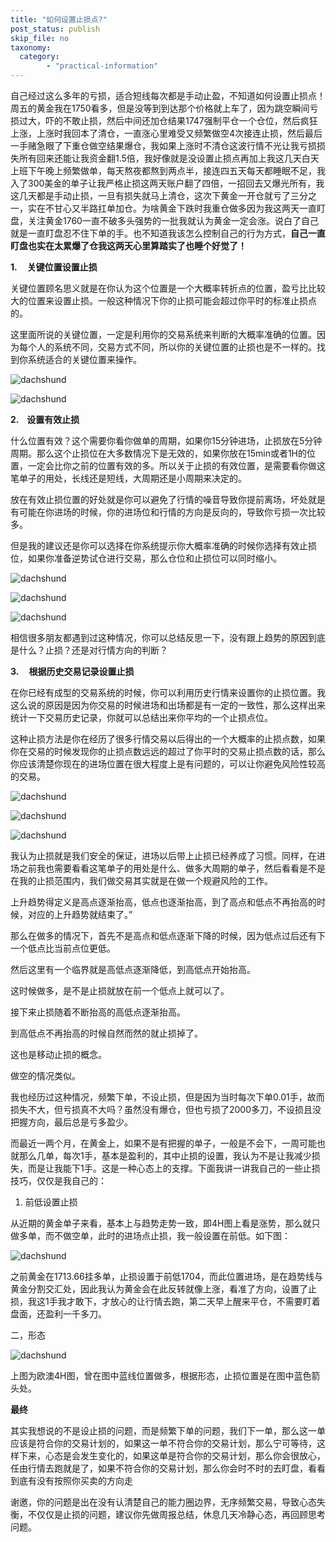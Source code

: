 ```yaml
---
title: "如何设置止损点?"
post_status: publish
skip_file: no
taxonomy:
  category:
        - "practical-information"
---
```


自己经过这么多年的亏损，适合短线每次都是手动止盈，不知道如何设置止损点！周五的黄金我在1750看多，但是没等到到达那个价格就上车了，因为跳空瞬间亏损过大，吓的不敢止损，然后中间还加仓结果1747强制平仓一个仓位，然后疯狂上涨，上涨时我回本了清仓，一直涨心里难受又频繁做空4次接连止损，然后最后一手赌急眼了下重仓做空结果爆仓，我如果上涨时不清仓这波行情不光让我亏损损失所有回来还能让我资金翻1.5倍，我好像就是没设置止损点再加上我这几天白天上班下午晚上频繁做单，每天熬夜都熬到两点半，接连四五天每天都睡眠不足，我入了300美金的单子让我严格止损这两天账户翻了四倍，一招回去又爆光所有，我这几天都是手动止损，一旦有损失就马上清仓，这次下黄金一开仓就亏了三分之一，实在不甘心又半路扛单加仓。为啥黄金下跌时我重仓做多因为我这两天一直盯盘，关注黄金1760一直不破多头强势的一批我就认为黄金一定会涨。说白了自己就是一直盯盘忍不住下单的手。也不知道我该怎么控制自己的行为方式，**自己一直盯盘也实在太累爆了仓我这两天心里算踏实了也睡个好觉了！**

**1\.     关键位置设置止损**

关键位置顾名思义就是在你认为这个位置是一个大概率转折点的位置，盈亏比比较大的位置来设置止损。一般这种情况下你的止损可能会超过你平时的标准止损点的。

这里面所说的关键位置，一定是利用你的交易系统来判断的大概率准确的位置。因为每个人的系统不同，交易方式不同，所以你的关键位置的止损也是不一样的。找到你系统适合的关键位置来操作。

![dachshund](https://cdn.fendou.la/funstoutiao/2020/12/191421279.png)

![dachshund](https://cdn.fendou.la/funstoutiao/2020/12/191438654.png)

**2\.    设置有效止损**

什么位置有效？这个需要你看你做单的周期，如果你15分钟进场，止损放在5分钟周期。那么这个止损位在大多数情况下是无效的，如果你放在15min或者1H的位置，一定会比你之前的位置有效的多。所以关于止损的有效位置，是需要看你做这笔单子的用处，长线还是短线，大周期还是小周期来决定的。

放在有效止损位置的好处就是你可以避免了行情的噪音导致你提前离场，坏处就是有可能在你进场的时候，你的进场位和行情的方向是反向的，导致你亏损一次比较多。

但是我的建议还是你可以选择在你系统提示你大概率准确的时候你选择有效止损位，如果你准备逆势试仓进行交易，那么仓位和止损位可以同时缩小。

![dachshund](https://cdn.fendou.la/funstoutiao/2020/12/191457170.png)

![dachshund](https://cdn.fendou.la/funstoutiao/2020/12/191505545.png)

![dachshund](https://cdn.fendou.la/funstoutiao/2020/12/191516748.png)

相信很多朋友都遇到过这种情况，你可以总结反思一下，没有跟上趋势的原因到底是什么？止损？还是对行情方向的判断？

**3\.     根据历史交易记录设置止损**

在你已经有成型的交易系统的时候，你可以利用历史行情来设置你的止损位置。我这么说的原因是因为你交易的时候进场和出场都是有一定的一致性，那么这样出来统计一下交易历史记录，你就可以总结出来你平均的一个止损点位。

这种止损方法是你在经历了很多行情交易以后得出的一个大概率的止损点数，如果你在交易的时候发现你的止损点数远远的超过了你平时的交易止损点数的话，那么你应该清楚你现在的进场位置在很大程度上是有问题的，可以让你避免风险性较高的交易。

![dachshund](https://cdn.fendou.la/funstoutiao/2020/12/191541404.png)

![dachshund](https://cdn.fendou.la/funstoutiao/2020/12/191549607.png)

![dachshund](https://cdn.fendou.la/funstoutiao/2020/12/191559311.png)

我认为止损就是我们安全的保证，进场以后带上止损已经养成了习惯。同样，在进场之前我也需要看看这笔单子的用处是什么、做多大周期的单子，然后看看是不是在我的止损范围内，我们做交易其实就是在做一个规避风险的工作。

上升趋势得定义是高点逐渐抬高，低点也逐渐抬高，到了高点和低点不再抬高的时候，对应的上升趋势就结束了。”

那么在做多的情况下，首先不是高点和低点逐渐下降的时候，因为低点过后还有下一个低点比当前点位更低。

然后这里有一个临界就是高低点逐渐降低，到高低点开始抬高。

这时候做多，是不是止损就放在前一个低点上就可以了。

接下来止损随着不断抬高的高低点逐渐抬高。

到高低点不再抬高的时候自然而然的就止损掉了。

这也是移动止损的概念。

做空的情况类似。​

我也经历过这种情况，频繁下单，不设止损，但是因为当时每次下单0.01手，故而损失不大，但亏损真不大吗？虽然没有爆仓，但也亏损了2000多刀，不设损且没把握方向，最后总是亏多盈少。

而最近一两个月，在黄金上，如果不是有把握的单子，一般是不会下，一周可能也就那么几单，每次1手，基本是盈利的，其中止损的设置，我认为不是让我减少损失，而是让我能下1手。这是一种心态上的支撑。下面我讲一讲我自己的一些止损技巧，仅仅是我自己的：

1. 前低设置止损

从近期的黄金单子来看，基本上与趋势走势一致，即4H图上看是涨势，那么就只做多单，而不做空单，此时的进场点止损，我一般设置在前低。如下图：

![dachshund](https://cdn.fendou.la/funstoutiao/2020/12/103122036.jpg "黄金止损.jpg")

之前黄金在1713.66挂多单，止损设置于前低1704，而此位置进场，是在趋势线与黄金分割交汇处，因此我认为黄金会在此反转就像上涨，看准了方向，设置了止损，我这1手我才敢下，才放心的让行情去跑，第二天早上醒来平仓，不需要盯着盘面，还盈利一千多刀。

二，形态

![dachshund](https://cdn.fendou.la/funstoutiao/2020/12/104236462.jpg "欧澳.jpg")

上图为欧澳4H图，曾在图中蓝线位置做多，根据形态，止损位置是在图中蓝色箭头处。

**最终**

其实我想说的不是设止损的问题，而是频繁下单的问题，我们下一单，那么这一单应该是符合你的交易计划的，如果这一单不符合你的交易计划，那么宁可等待，这样下来，心态是会发生变化的，如果这单是符合你的交易计划，那么你会很放心，任由行情去跑就是了，如果不符合你的交易计划，那么你会时不时的去盯盘，看看到底有没有按照你买卖的方向走

谢邀，你的问题是出在没有认清楚自己的能力圈边界，无序频繁交易，导致心态失衡，不仅仅是止损的问题，建议你先做周报总结，休息几天冷静心态，再回顾思考问题。
